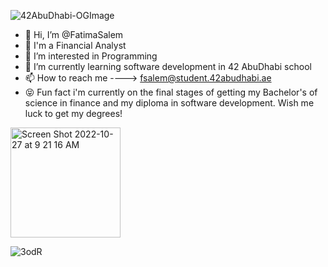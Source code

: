 ![42AbuDhabi-OGImage](https://user-images.githubusercontent.com/106735363/198286156-dd5e860c-74cd-4336-be30-0865107e6d61.jpg)

- 👋 Hi, I’m @FatimaSalem
- 🏦 I'm a Financial Analyst
- 👀 I’m interested in Programming 
- 🌱 I’m currently learning software development in 42 AbuDhabi school
- 📫 How to reach me ----> fsalem@student.42abudhabi.ae
- 😝 Fun fact i'm currently on the final stages of getting my Bachelor's of science in finance and my diploma in software development. Wish me luck to get my degrees!

<img width="176" alt="Screen Shot 2022-10-27 at 9 21 16 AM" src="https://user-images.githubusercontent.com/106735363/198246673-7858d3eb-58ef-4e5f-b2c0-05406ca86b22.png">

![3odR](https://user-images.githubusercontent.com/106735363/198203677-470791c7-d6e8-48fe-b2c2-c7acb3ae9ed8.gif)

<!---
FatimaSalem/FatimaSalem is a ✨ special ✨ repository because its `README.md` (this file) appears on your GitHub profile.
You can click the Preview link to take a look at your changes.
--->
